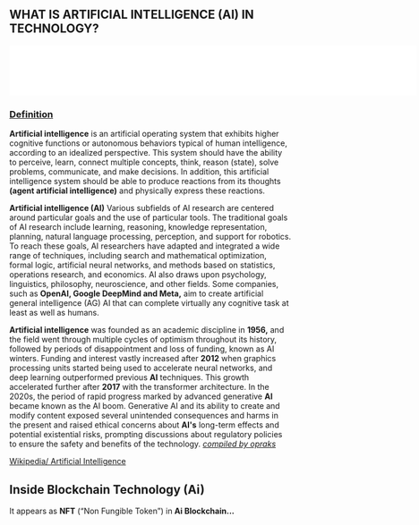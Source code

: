 <script type="text/javascript" src="https://platform-api.sharethis.com/js/sharethis.js#property=67540d39231a330012e9230e&product=sticky-share-buttons&source=platform" async="async"></script>

<H2>WHAT IS ARTIFICIAL INTELLIGENCE (AI) IN TECHNOLOGY?</H2>

<iframe data-aa='2396715' src='//ad.a-ads.com/2396715?size=728x90' style='width:728px; height:90px; border:0px; padding:0; overflow:hidden; background-color: transparent;'></iframe>
<h3><u>Definition</u></h3>
<b>Artificial intelligence</b> is an artificial operating system that exhibits higher cognitive functions or autonomous behaviors typical of human intelligence, according to an idealized perspective. This system should have the ability to perceive, learn, connect multiple concepts, think, reason (state), solve problems, communicate, and make decisions. In addition, this artificial intelligence system should be able to produce reactions from its thoughts <b>(agent artificial intelligence)</b> and physically express these reactions.

<b>Artificial intelligence (AI)</b> Various subfields of AI research are centered around particular goals and the use of particular tools. The traditional goals of AI research include learning, reasoning, knowledge representation, planning, natural language processing, perception, and support for robotics. To reach these goals, AI researchers have adapted and integrated a wide range of techniques, including search and mathematical optimization, formal logic, artificial neural networks, and methods based on statistics, operations research, and economics. AI also draws upon psychology, linguistics, philosophy, neuroscience, and other fields. Some companies, such as <b>OpenAI, Google DeepMind and Meta,</b> aim to create artificial general intelligence (AG) AI that can complete virtually any cognitive task at least as well as humans.

<b>Artificial intelligence</b> was founded as an academic discipline in <b>1956,</b> and the field went through multiple cycles of optimism throughout its history, followed by periods of disappointment and loss of funding, known as AI winters.  Funding and interest vastly increased after <b>2012</b> when graphics processing units started being used to accelerate neural networks, and deep learning outperformed previous <b>AI</b> techniques. This growth accelerated further after <b>2017</b> with the transformer architecture. In the 2020s, the period of rapid progress marked by advanced generative <b>AI</b> became known as the AI boom. Generative AI and its ability to create and modify content exposed several unintended consequences and harms in the present and raised ethical concerns about <b>AI's</b> long-term effects and potential existential risks, prompting discussions about regulatory policies to ensure the safety and benefits of the technology. <u><i>compiled by opraks</i></u>

<u><a href="https://en.wikipedia.org/wiki/Artificial_intelligence" target="_blank">Wikipedia/ Artificial Intelligence</a></u>

<H2>Inside Blockchain Technology (Ai)</H2>
It appears as <b>NFT</b> (“Non Fungible Token”) in <b>Ai Blockchain...</b>
